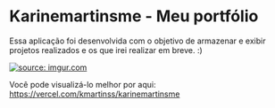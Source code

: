 # Karinemartinsme - Meu portfólio

Essa aplicação foi desenvolvida com o objetivo de armazenar e exibir projetos realizados e os que irei realizar em breve. :)

<a href="https://imgur.com/saZjlTg"><img src="https://i.imgur.com/saZjlTg.jpg" title="source: imgur.com" /></a>

Você pode visualizá-lo melhor por aqui: https://vercel.com/kmartinss/karinemartinsme
